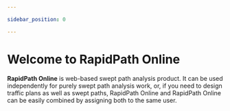 ```yaml
---

sidebar_position: 0

---
```

# Welcome to RapidPath Online

**RapidPath Online** is web-based swept path analysis product. It can be used independently for purely swept path analysis work, or, if you need to design traffic plans as well as swept paths, RapidPath Online and RapidPath Online can be easily combined by assigning both to the same user.
